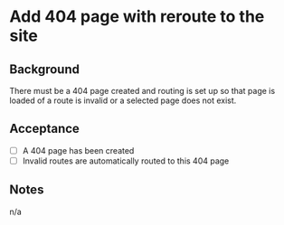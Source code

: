 # Add 404 page with reroute to the site

## Background

There must be a 404 page created and routing is set up so that page is loaded of a route is invalid or a selected page does not exist.

## Acceptance

- [ ] A 404 page has been created
- [ ] Invalid routes are automatically routed to this 404 page

## Notes

n/a
